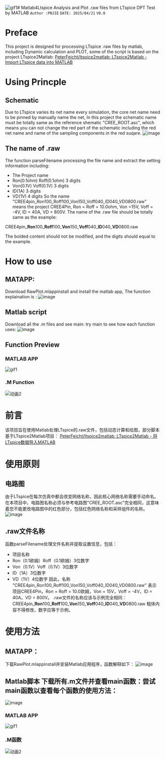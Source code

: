 ![gif1](https://github.com/user-attachments/assets/10fc2780-bfbc-4c72-8931-8a8aaa70f314)# Matlab4Ltspice
Analysis and Plot .raw files from LTspice DPT Test by MATLAB
`Author :PNJIE`
`DATE: 2025/04/21`
`V0.0`
# Preface
This project is designed for processing LTspice .raw files by matlab, including Dynamic calculation and PLOT, some of the script is based on the project LTspice2Matlab:
[PeterFeicht/ltspice2matlab: LTspice2Matlab - Import LTspice data into MATLAB](https://github.com/PeterFeicht/ltspice2matlab)

# Using Princple
## Schematic
Due to LTspice varies its net name every simulation, the core net name need to be pinned by manually name the net, In this project the schematic name must be totally same as the reference shematic "CREE_ROOT.asc", which means you can not change the red part of the schematic including the red net name and name of the sampling components in the red suqare.
![image](https://github.com/user-attachments/assets/9c4f878b-6325-4d28-b2cc-25554c1c60cc)


## The name of .raw
The function parseFilename processing the file name and extract the setting information including: 
* The Project name
* Ron(0.1ohm) Roff(0.1ohm) 3 digits
* Von(0.1V) Voff(0.1V) 3 digits
* ID(1A) 3 digits
* VD(1V) 4 digits
So the name 
"CREE4pin_Ron100_Roff100_Von150_Voff040_ID040_VD0800.raw"
means the project CREE4Pin, Ron = Roff = 10.0ohm, Von =15V, Voff = -4V, ID = 40A, VD = 800V.
The name of the .raw file should be totally same as the example:

CREE4pin\_**Ron**100\_**Roff**100\_**Von**150\_**Voff**040\_**ID**040\_**VD**0800.raw

The bolded content should not be modified, and the digits should equal to the example.

# How to use 
## MATAPP:
Download RawPlot.mlappinstall and install the matlab app, The function explaination is :
![image](https://github.com/user-attachments/assets/629651e0-86a4-4631-a378-8c8940bbd50a)


## Matlab script
Download all the .m files and see main: try main to see how each function uses:
![image](https://github.com/user-attachments/assets/56c3185e-9a9b-44cd-ba09-df450fe19f3b)


## Function Preview

### MATLAB APP
![gif1](https://github.com/user-attachments/assets/b6b73d4c-c391-4929-a08a-af941358ac8f)

### .M Function
![动画2](https://github.com/user-attachments/assets/5f2955af-6bce-4bd9-89b1-4ee8c9d0c537)

# 前言 
该项目旨在使用Matlab处理LTspice的.raw文件，包括动态计算和绘图，部分脚本基于LTspice2Matlab项目： [PeterFeicht/ltspice2matlab: LTspice2Matlab - 将LTspice数据导入MATLAB](https://github.com/PeterFeicht/ltspice2matlab) 
# 使用原则 
## 电路图 
由于LTspice在每次仿真中都会改变网络名称，因此核心网络名称需要手动命名。在本项目中，电路图名称必须与参考电路图"CREE_ROOT.asc"完全相同，这意味着您不能更改电路图中的红色部分，包括红色网络名称和采样组件的名称。 
![image](https://github.com/user-attachments/assets/9c4f878b-6325-4d28-b2cc-25554c1c60cc)
## .raw文件名称 
函数parseFilename处理文件名称并提取设置信息，包括： 
* 项目名称
* Ron（0.1欧姆）Roff（0.1欧姆）3位数字
* Von（0.1V）Voff（0.1V）3位数字
* ID（1A）3位数字
* VD（1V）4位数字 因此，名称 "CREE4pin_Ron100_Roff100_Von150_Voff040_ID040_VD0800.raw" 表示项目CREE4Pin，Ron = Roff = 10.0欧姆，Von = 15V，Voff = -4V，ID = 40A，VD = 800V。 .raw文件的名称应该与示例完全相同： CREE4pin\_**Ron**100\_**Roff**100\_**Von**150\_**Voff**040\_**ID**040\_**VD**0800.raw 粗体内容不得修改，数字应等于示例。 
# 使用方法 
## MATAPP： 
下载RawPlot.mlappinstall并安装Matlab应用程序，函数解释如下：
![image](https://github.com/user-attachments/assets/629651e0-86a4-4631-a378-8c8940bbd50a)
## Matlab脚本 下载所有.m文件并查看main函数：尝试main函数以查看每个函数的使用方法： 
![image](https://github.com/user-attachments/assets/56c3185e-9a9b-44cd-ba09-df450fe19f3b)
### MATLAB APP
![gif1](https://github.com/user-attachments/assets/b6b73d4c-c391-4929-a08a-af941358ac8f)

### .M函数 
![动画2](https://github.com/user-attachments/assets/5f2955af-6bce-4bd9-89b1-4ee8c9d0c537)
